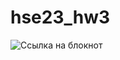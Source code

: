 # hse23_hw3 
![Ссылка на блокнот](https://colab.research.google.com/drive/1qCyBWZP2StGktq48YzpT-6gHDVRK2P-b?usp=sharing)
